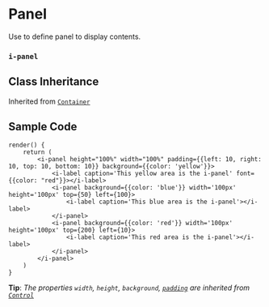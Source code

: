 # Panel

Use to define panel to display contents.

### `i-panel`

## Class Inheritance
Inherited from [`Container`](components/container/README.md)

## Sample Code
```typescript(components/layout/Panel/samples/i-panel.tsx)
render() {
    return (
        <i-panel height="100%" width="100%" padding={{left: 10, right: 10, top: 10, bottom: 10}} background={{color: 'yellow'}}>
            <i-label caption='This yellow area is the i-panel' font={{color: "red"}}></i-label>
            <i-panel background={{color: 'blue'}} width='100px' height='100px' top={50} left={100}>
                <i-label caption='This blue area is the i-panel'></i-label>
            </i-panel>
            <i-panel background={{color: 'red'}} width='100px' height='100px' top={200} left={10}>
                <i-label caption='This red area is the i-panel'></i-label>
            </i-panel>
        </i-panel>
    )
}
```
**Tip**: _The properties `width`, `height`, `background`, [`padding`](components/customdatatype/README.md#ispace) are inherited from [`Control`](components/Control/README.md)_